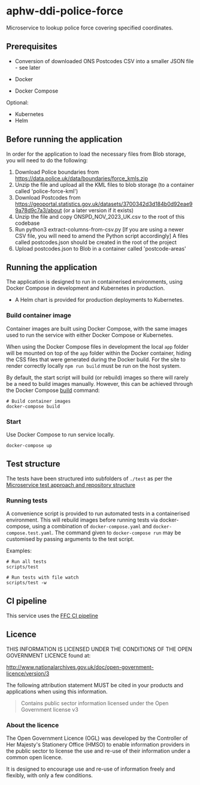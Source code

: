 # aphw-ddi-police-force

Microservice to lookup police force covering specified coordinates.

## Prerequisites

- Conversion of downloaded ONS Postcodes CSV into a smaller JSON file - see later

- Docker
- Docker Compose

Optional:
- Kubernetes
- Helm

## Before running the application
In order for the application to load the necessary files from Blob storage, you will need to do the following:
1. Download Police boundaries from https://data.police.uk/data/boundaries/force_kmls.zip
2. Unzip the file and upload all the KML files to blob storage (to a container called 'police-force-kml')
3. Download Postcodes from https://geoportal.statistics.gov.uk/datasets/3700342d3d184b0d92eae99a78d9c7a3/about (or a later version if it exists)
4. Unzip the file and copy ONSPD_NOV_2023_UK.csv to the root of this codebase
5. Run
   python3 extract-columns-from-csv.py
[If you are using a newer CSV file, you will need to amend the Python script accordingly]
A files called postcodes.json should be created in the root of the project
6. Upload postcodes.json to Blob in a container called 'postcode-areas'


## Running the application

The application is designed to run in containerised environments, using Docker Compose in development and Kubernetes in production.

- A Helm chart is provided for production deployments to Kubernetes.

### Build container image

Container images are built using Docker Compose, with the same images used to run the service with either Docker Compose or Kubernetes.

When using the Docker Compose files in development the local `app` folder will
be mounted on top of the `app` folder within the Docker container, hiding the CSS files that were generated during the Docker build.  For the site to render correctly locally `npm run build` must be run on the host system.


By default, the start script will build (or rebuild) images so there will
rarely be a need to build images manually. However, this can be achieved
through the Docker Compose
[build](https://docs.docker.com/compose/reference/build/) command:

```
# Build container images
docker-compose build
```

### Start

Use Docker Compose to run service locally.

```
docker-compose up
```

## Test structure

The tests have been structured into subfolders of `./test` as per the
[Microservice test approach and repository structure](https://eaflood.atlassian.net/wiki/spaces/FPS/pages/1845396477/Microservice+test+approach+and+repository+structure)

### Running tests

A convenience script is provided to run automated tests in a containerised
environment. This will rebuild images before running tests via docker-compose,
using a combination of `docker-compose.yaml` and `docker-compose.test.yaml`.
The command given to `docker-compose run` may be customised by passing
arguments to the test script.

Examples:

```
# Run all tests
scripts/test

# Run tests with file watch
scripts/test -w
```

## CI pipeline

This service uses the [FFC CI pipeline](https://github.com/DEFRA/ffc-jenkins-pipeline-library)

## Licence

THIS INFORMATION IS LICENSED UNDER THE CONDITIONS OF THE OPEN GOVERNMENT LICENCE found at:

<http://www.nationalarchives.gov.uk/doc/open-government-licence/version/3>

The following attribution statement MUST be cited in your products and applications when using this information.

> Contains public sector information licensed under the Open Government license v3

### About the licence

The Open Government Licence (OGL) was developed by the Controller of Her Majesty's Stationery Office (HMSO) to enable information providers in the public sector to license the use and re-use of their information under a common open licence.

It is designed to encourage use and re-use of information freely and flexibly, with only a few conditions.
